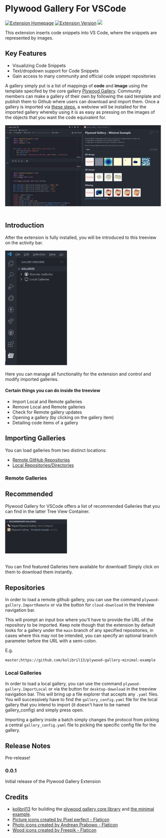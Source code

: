 # Plywood Gallery For VSCode

<a href="https://marketplace.visualstudio.com/items?itemName=Rickaym.plywood-gallery"><img alt="Extension Homepage" src="https://img.shields.io/badge/vscode-install%20Here-brightgreen?logo=visualstudiocode&style=for-the-badge"></a>
<a href="https://marketplace.visualstudio.com/items?itemName=Rickaym.plywood-gallery"><img alt="Extension Version" src="https://img.shields.io/visual-studio-marketplace/v/Rickaym.plywood-gallery?style=for-the-badge&logo=verizon&logoColor=white"></a>
<a href="https://discord.gg/UmnzdPgn6g"><img src="https://img.shields.io/badge/GET SUPPORT-DISCORD-orange?style=for-the-badge&logo=discord&logoColor=white&color=5865F2"></a>

This extension inserts code snippets into VS Code, where the snippets are represented by images.

## Key Features

- Visualizing Code Snippets
- Text/dropdown support for Code Snippets
- Gain access to many community and official code snippet repositories

A gallery simply put is a list of mappings of **code** and **image** using
the template specifed by the core gallery [Plywood Gallery](https://github.com/kolibril13/plywood-gallery/).
Community members can make a gallery of their own by following the said template and
publish them to Github where users can download and import them. Once a gallery is
imported via [these steps](#importing-galleries), a webview will be installed for the
imported gallery whereby using it is as easy as pressing on the images of the objects that
you want the code equivalent for.
<br><br><img src="https://raw.githubusercontent.com/Rickaym/Plywood-Gallery-For-VSCode/master/media/usage.gif" width="600"><br><br>


## Introduction

After the extension is fully installed, you will be introduced to this treeview on the activity bar.
<br><br><img src="https://raw.githubusercontent.com/Rickaym/Plywood-Gallery-For-VSCode/master/media/treeview.png" width="200"><br><br>
Here you can manage all functionality for the extension and control and modify
imported galleries.

#### Certain things you can do inside the treeview
- Import Local and Remote galleries
- Remove Local and Remote galleries
- Check for Remote gallery updates
- Opening a gallery (by clicking on the gallery item)
- Detailing code items of a gallery

## Importing Galleries

You can load galleries from two distinct locations:
- [Remote GitHub Repositories](#remote-galleries)
- [Local Repositories/Directories](#local-galleries)

### Remote Galleries

## Recommended
Plywood Gallery for VSCode offers a list of recommended Galleries that you can find in the latter Tree View Container.
<br><br><img src="https://raw.githubusercontent.com/Rickaym/Plywood-Gallery-For-VSCode/master/media/treeview2.png" width="200"><br><br>

You can find featured Galleries here available for download! Simply click on them to download them instantly.

## Repositories
In order to load a remote github gallery, you can use the
command `plywood-gallery.ImportRemote` or via the button for `cloud-download` in
the treeview navigation bar.

This will prompt an input box where you'll have to provide the URL of the repository to be imported.
Keep note though that the extension by default looks for a gallery
under the `main` branch of any specified repositories, in cases where this may not be intended, you can specify
an optional branch parameter before the URL with a semi-colon.

E.g.
```apache
master;https://github.com/kolibril13/plywood-gallery-minimal-example
```

### Local Galleries
In order to load a local gallery, you can use the
command `plywood-gallery.ImportLocal` or via the button for `desktop-download`
in the treeview navigation bar. This will bring up a file explorer that accepts any
`.yaml` files. You will successively have to find the `gallery_config.yaml` file
for the local gallery that you intend to import (it doesn't have to be named gallery_config) and simply press open.

Importing a gallery inside a batch simply changes the protocol from picking a central
`gallery_config.yaml` file to picking the specific config file for the
gallery.

## Release Notes

Pre-release!

### 0.0.1

Initial release of the Plywood Gallery Extension

## Credits

- [kolibril13](https://github.com/kolibril13) for building the [plywood gallery core library](https://github.com/kolibril13/plywood-gallery) and [the minimal example](https://github.com/kolibril13/plywood-gallery-minimal-example).
- <a href="https://www.flaticon.com/free-icons/picture" title="picture icons">Picture icons created by Pixel perfect - Flaticon</a>
- <a href="https://www.flaticon.com/free-icons/photo" title="photo icons">Photo icons created by Andrean Prabowo - Flaticon</a>
- <a href="https://www.flaticon.com/free-icons/wood" title="wood icons">Wood icons created by Freepik - Flaticon</a>
